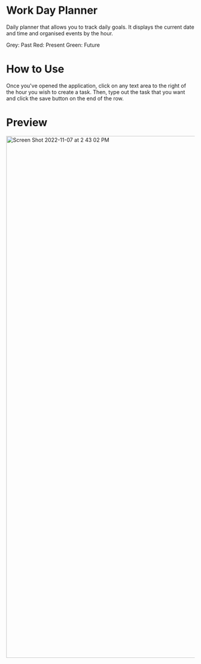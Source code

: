 # Work Day Planner

Daily planner that allows you to track daily goals. It displays the current date and time and organised events by the hour.

Grey: Past
Red: Present
Green: Future

# How to Use
Once you've opened the application, click on any text area to the right of the hour you wish to create a task. Then, type out the task that you want and click the save button on the end of the row.

# Preview
<img width="1396" alt="Screen Shot 2022-11-07 at 2 43 02 PM" src="https://user-images.githubusercontent.com/113136342/200400244-ce1c688c-990f-40d5-b7bb-11de39e24e27.png">



